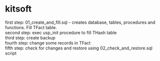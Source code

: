 # kitsoft
first step: 01_create_and_fill.sql - creates database, tables, procedures and functions. Fill TFact table.<br>
second step: exec usp_init procedure to fill THash table<br>
third step: create backup <br>
fourth step: change some records in TFact<br>
fifth step: check for changes and restore using 02_check_and_restore.sql script<br>

